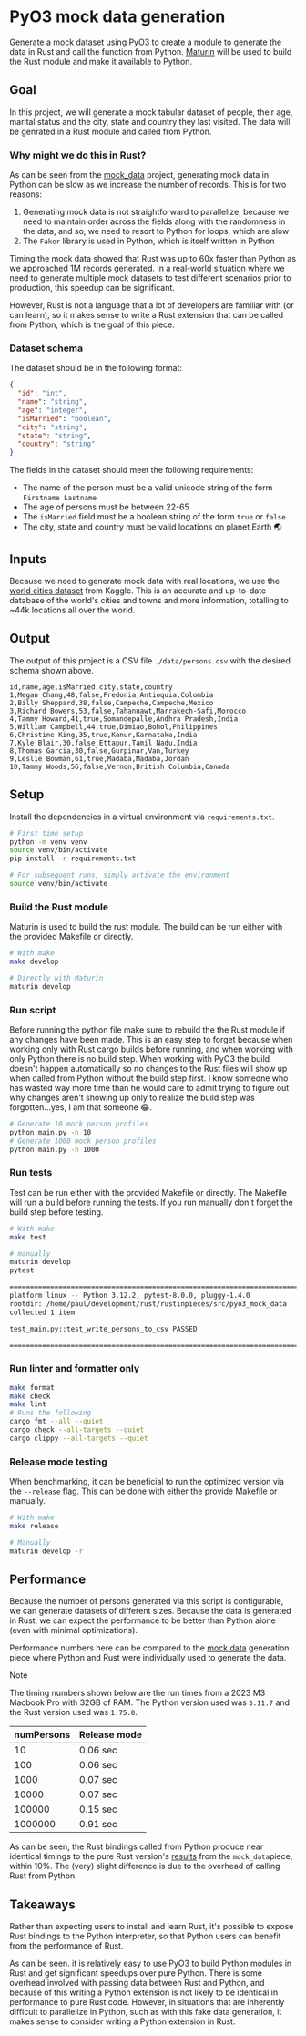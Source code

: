 # PyO3 mock data generation

Generate a mock dataset using [PyO3](https://github.com/PyO3/pyo3) to create a module to generate
the data in Rust and call the function from Python. [Maturin](https://github.com/PyO3/maturin) will
be used to build the Rust module and make it available to Python.

## Goal

In this project, we will generate a mock tabular dataset of people, their age, marital status and
the city, state and country they last visited. The data will be genrated in a Rust module and called
from Python.

### Why might we do this in Rust?

As can be seen from the [mock_data](../mock_data/README.md) project, generating mock data in Python
can be slow as we increase the number of records. This is for two reasons:

1. Generating mock data is not straightforward to parallelize, because we need to maintain order
   across the fields along with the randomness in the data, and so, we need to resort to Python
   for loops, which are slow
2. The `Faker` library is used in Python, which is itself written in Python

Timing the mock data showed that Rust was up to 60x faster than Python as we approached 1M records
generated. In a real-world situation where we need to generate multiple mock datasets to test
different scenarios prior to production, this speedup can be significant.

However, Rust is not a language that a lot of developers are familiar with (or can learn), so it
makes sense to write a Rust extension that can be called from Python, which is the goal of this piece.

### Dataset schema

The dataset should be in the following format:


```json
{
  "id": "int",
  "name": "string",
  "age": "integer",
  "isMarried": "boolean",
  "city": "string",
  "state": "string",
  "country": "string"
}
```

The fields in the dataset should meet the following requirements:

- The name of the person must be a valid unicode string of the form `Firstname Lastname`
- The age of persons must be between 22-65
- The `isMarried` field must be a boolean string of the form `true` or `false`
- The city, state and country must be valid locations on planet Earth 🌏

## Inputs

Because we need to generate mock data with real locations, we use the
[world cities dataset](https://www.kaggle.com/datasets/juanmah/world-cities?resource=download) from
Kaggle. This is an accurate and up-to-date database of the world's cities and towns and more
information, totalling to ~44k locations all over the world.

## Output

The output of this project is a CSV file `./data/persons.csv` with the desired schema shown above.

```csv
id,name,age,isMarried,city,state,country
1,Megan Chang,48,false,Fredonia,Antioquia,Colombia
2,Billy Sheppard,38,false,Campeche,Campeche,Mexico
3,Richard Bowers,53,false,Tahannawt,Marrakech-Safi,Morocco
4,Tammy Howard,41,true,Somandepalle,Andhra Pradesh,India
5,William Campbell,44,true,Dimiao,Bohol,Philippines
6,Christine King,35,true,Kanur,Karnataka,India
7,Kyle Blair,30,false,Ettapur,Tamil Nadu,India
8,Thomas Garcia,30,false,Gurpinar,Van,Turkey
9,Leslie Bowman,61,true,Madaba,Madaba,Jordan
10,Tammy Woods,56,false,Vernon,British Columbia,Canada
```

## Setup

Install the dependencies in a virtual environment via `requirements.txt`.

```bash
# First time setup
python -m venv venv
source venv/bin/activate
pip install -r requirements.txt

# For subsequent runs, simply activate the environment
source venv/bin/activate
```

### Build the Rust module

Maturin is used to build the rust module. The build can be run either with the provided Makefile
or directly.

```bash
# With make
make develop

# Directly with Maturin
maturin develop
```

### Run script

Before running the python file make sure to rebuild the the Rust module if any changes have been
made. This is an easy step to forget because when working only with Rust cargo builds before running,
and when working with only Python there is no build step. When working with PyO3 the build doesn't
happen automatically so no changes to the Rust files will show up when called from Python without
the build step first. I know someone who has wasted way more time than he would care to admit trying
to figure out why changes aren't showing up only to realize the build step was forgotten...yes, I am
that someone :joy:.

```bash
# Generate 10 mock person profiles
python main.py -n 10
# Generate 1000 mock person profiles
python main.py -n 1000
```

### Run tests

Test can be run either with the provided Makefile or directly. The Makefile will run a build before
running the tests. If you run manually don't forget the build step before testing.

```bash
# With make
make test

# manually
maturin develop
pytest

==================================================================================== test session starts =====================================================================================
platform linux -- Python 3.12.2, pytest-8.0.0, pluggy-1.4.0
rootdir: /home/paul/development/rust/rustinpieces/src/pyo3_mock_data
collected 1 item

test_main.py::test_write_persons_to_csv PASSED

===================================================================================== 1 passed in 0.28s ======================================================================================
```

### Run linter and formatter only

```bash
make format
make check
make lint
# Runs the following
cargo fmt --all --quiet
cargo check --all-targets --quiet
cargo clippy --all-targets --quiet
```

### Release mode testing

When benchmarking, it can be beneficial to run the optimized version via the `--release` flag. This
can be done with either the provide Makefile or manually.

```bash
# With make
make release

# Manually
maturin develop -r
```

## Performance

Because the number of persons generated via this script is configurable, we can generate datasets
of different sizes. Because the data is generated in Rust, we can expect the performance to be
better than Python alone (even with minimal optimizations).

Performance numbers here can be compared to the [mock data](../mock_data/README.md) generation piece where Python and Rust were individually used to generate the data.

> [!NOTE]
> The timing numbers shown below are the run times from a 2023 M3 Macbook Pro with 32GB of RAM.
> The Python version used was `3.11.7` and the Rust version used was `1.75.0`.

| numPersons | Release mode |
| ---------- | ------------ |
| 10         | 0.06 sec     |
| 100        | 0.06 sec     |
| 1000       | 0.07 sec     |
| 10000      | 0.07 sec     |
| 100000     | 0.15 sec     |
| 1000000    | 0.91 sec     |

As can be seen, the Rust bindings called from Python produce near identical timings to
the pure Rust version's [results](../mock_data/README.md#performance) from the `mock_data`piece,
within 10%. The (very) slight difference is due to the overhead of calling Rust from Python.

## Takeaways

Rather than expecting users to install and learn Rust, it's possible to expose Rust
bindings to the Python interpreter, so that Python users can benefit from the performance
of Rust.

As can be seen. it is relatively easy to use PyO3 to build Python modules in Rust and get significant
speedups over pure Python.
There is some overhead involved with passing data between Rust and Python, and
because of this writing a Python extension is not likely to be identical in performance
to pure Rust code. However, in situations that are inherently difficult to parallelize in Python,
such as with this fake data generation, it makes sense to consider writing a Python extension in Rust.

